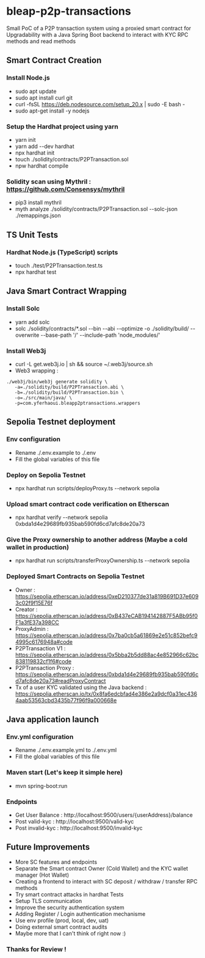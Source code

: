 # bleap-p2p-transactions

Small PoC of a P2P transaction system using a proxied smart contract for Upgradability with a Java Spring Boot backend to interact with KYC RPC methods and read methods

## Smart Contract Creation
### Install Node.js
 - sudo apt update
 - sudo apt install curl git
 - curl -fsSL https://deb.nodesource.com/setup_20.x | sudo -E bash -
 - sudo apt-get install -y nodejs

### Setup the Hardhat project using yarn
 - yarn init
 - yarn add --dev hardhat
 - npx hardhat init
 - touch ./solidity/contracts/P2PTransaction.sol
 - npw hardhat compile

### Solidity scan using Mythril : https://github.com/Consensys/mythril
- pip3 install mythril
- myth analyze ./solidity/contracts/P2PTransaction.sol --solc-json ./remappings.json

## TS Unit Tests
### Hardhat Node.js (TypeScript) scripts
 - touch ./test/P2PTransaction.test.ts
 - npx hardhat test

## Java Smart Contract Wrapping
### Install Solc
 - yarn add solc
 - solc ./solidity/contracts/*.sol --bin --abi --optimize -o ./solidity/build/ --overwrite --base-path '/' --include-path 'node_modules/'

### Install Web3j
 - curl -L get.web3j.io | sh && source ~/.web3j/source.sh
 - Web3 wrapping :

```
./web3j/bin/web3j generate solidity \
   -a=./solidity/build/P2PTransaction.abi \
   -b=./solidity/build/P2PTransaction.bin \
   -o=./src/main/java/ \
   -p=com.yferhaoui.bleapp2ptransactions.wrappers
```

## Sepolia Testnet deployment
### Env configuration
 - Rename ./.env.example to ./.env
 - Fill the global variables of this file
### Deploy on Sepolia Testnet
 - npx hardhat run scripts/deployProxy.ts --network sepolia
### Upload smart contract code verification on Etherscan
 - npx hardhat verify --network sepolia 0xbda1d4e29689fb935bab590fd6cd7afc8de20a73
### Give the Proxy ownership to another address (Maybe a cold wallet in production)
 - npx hardhat run scripts/transferProxyOwnership.ts --network sepolia

### Deployed Smart Contracts on Sepolia Testnet
 - Owner : https://sepolia.etherscan.io/address/0xeD210377de31a819B691D37e6093c02f9f15E76f
 - Creator : https://sepolia.etherscan.io/address/0xB437eCAB194142887F5ABb95f0F1a3fE37a398CC
 - ProxyAdmin : https://sepolia.etherscan.io/address/0x7ba0cb5a61869e2e51c852befc94995c6176948a#code
 - P2PTransaction V1 : https://sepolia.etherscan.io/address/0x5bba2b5dd88ac4e852966c62bc838119832cf1f6#code
 - P2PTransaction Proxy : https://sepolia.etherscan.io/address/0xbda1d4e29689fb935bab590fd6cd7afc8de20a73#readProxyContract
 - Tx of a user KYC validated using the Java backend : https://sepolia.etherscan.io/tx/0x8fa6edcbfad4e386e2a9dcf0a31ec4364aab53563cbd3435b77f96f9a000668e

## Java application launch 
### Env.yml configuration
 - Rename ./.env.example.yml to ./.env.yml
 - Fill the global variables of this file

### Maven start (Let's keep it simple here)
 - mvn spring-boot:run

### Endpoints
 - Get User Balance : http://localhost:9500/users/{userAddress}/balance
 - Post valid-kyc : http://localhost:9500/valid-kyc
 - Post invalid-kyc : http://localhost:9500/invalid-kyc

## Future Improvements
 - More SC features and endpoints
 - Separate the Smart contract Owner (Cold Wallet) and the KYC wallet manager (Hot Wallet)
 - Creating a frontend to interact with SC deposit / withdraw / transfer RPC methods
 - Try smart contract attacks in hardhat Tests
 - Setup TLS communication
 - Improve the security authentication system
 - Adding Register / Login authentication mechanisme
 - Use env profile (prod, local, dev, uat)
 - Doing external smart contract audits
 - Maybe more that I can't think of right now :)

### Thanks for Review !
